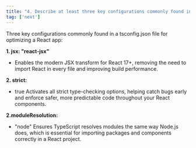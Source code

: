 ```yaml
---
title: "4. Describe at least three key configurations commonly found in tsconfig.json files for optimizing a React application's development environment and output."
tag: ['next']
---
```



Three key configurations commonly found in a tsconfig.json file for optimizing a React app:

**1\. jsx: "react-jsx"** 
* Enables the modern JSX transform for React 17+, removing the need to import React in every file and improving build performance.

**2\. strict:** 
* true Activates all strict type-checking options, helping catch bugs early and enforce safer, more predictable code throughout your React components.

**2\.moduleResolution:**
* "node" Ensures TypeScript resolves modules the same way Node.js does, which is essential for importing packages and components correctly in a React project.